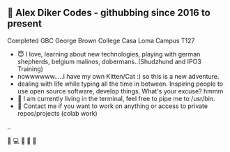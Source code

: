 ## 👋 Alex Diker Codes - githubbing since 2016 to present 

Completed GBC George Brown College Casa Loma Campus T127

- :innocent: I love, learning about new technologies, playing with german shepherds, belgium malinos, dobermans..(Shudzhund and IPO3 Training)
- nowwwwww.....I have my own Kitten/Cat :) so this is a new adventure. 
- dealing with life while typing all the time in between. Inspiring people to use open source software, develop things. What's your excuse? hmmm 
- 💞️ I am currently living in the terminal, feel free to pipe me to /usr/bin.
- :iphone: Contact me if you want to work on anything or access to private repos/projects (colab work)

..

:penguin: :computer: :iphone: :see_no_evil: 🙉 

